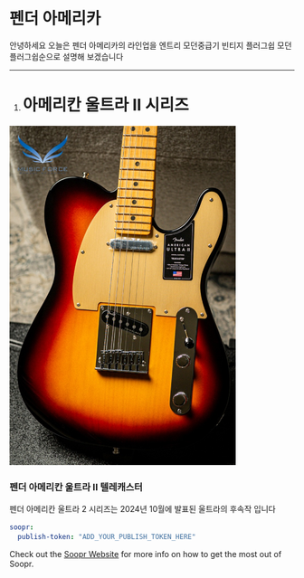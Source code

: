 펜더 아메리카
============= 

안녕하세요 오늘은 펜더 아메리카의 라인업을 엔트리 모던중급기 빈티지 플러그쉽 모던 플러그쉽순으로 설명해 보겠습니다
* * *
1. 아메리칸 울트라 II 시리즈
    ============= 

  <img src="https://raw.githubusercontent.com/qodchgfl130/qodchgfl130.github.com/main/a1.jpg" width="400" />
  <h3>펜더 아메리칸 울트라 II 텔레캐스터</h3>
  
  펜더 아메리칸 울트라 2 시리즈는 2024년 10월에 발표된 울트라의 후속작 입니다

  
   

```yml
soopr:
  publish-token: "ADD_YOUR_PUBLISH_TOKEN_HERE" 
```

Check out the [Soopr Website][soopr-website] for more info on how to get the most out of Soopr.

[soopr-website]: https://www.soopr.co
